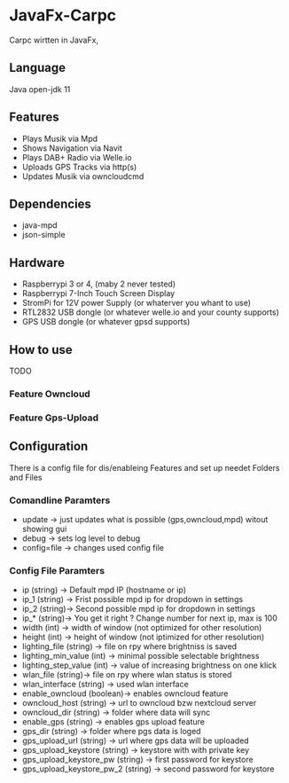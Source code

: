 # JavaFx-Carpc
Carpc wirtten in JavaFx, 

## Language
Java open-jdk 11

## Features
- Plays Musik via Mpd
- Shows Navigation via Navit
- Plays DAB+ Radio via Welle.io
- Uploads GPS Tracks via http(s)
- Updates Musik via owncloudcmd

## Dependencies
- java-mpd
- json-simple

## Hardware
- Raspberrypi 3 or 4, (maby 2 never tested)
- Raspberrypi 7-Inch Touch Screen Display
- StromPi for 12V power Supply (or whaterver you whant to use)
- RTL2832 USB dongle (or whatever welle.io and your county supports)
- GPS USB dongle (or whatever gpsd supports)

## How to use
TODO

### Feature Owncloud

### Feature Gps-Upload

## Configuration
There is a config file for dis/enableing Features and set up needet Folders and Files

### Comandline Paramters
- update -> just updates what is possible (gps,owncloud,mpd) witout showing gui
- debug -> sets log level to debug
- config=file -> changes used config file

### Config File Paramters
- ip (string) -> Default mpd IP (hostname or ip)
- ip_1 (string) -> Frist possible mpd ip for dropdown in settings
- ip_2 (string)-> Second possible mpd ip for dropdown in settings
- ip_* (string)-> You get it right ? Change number for next ip, max is 100
- width (int) -> width of window (not optimized for other resolution)
- height (int) -> height of window (not iptimized for other resolution)
- lighting_file (string) -> file on rpy where brightniss is saved
- lighting_min_value (int) -> minimal possible selectable brightness
- lighting_step_value (int) -> value of increasing brightness on one klick
- wlan_file (string)-> file on rpy where wlan status is stored
- wlan_interface (string) -> used wlan interface
- enable_owncloud (boolean)-> enables owncloud feature
- owncloud_host (string) -> url to owncloud bzw nextcloud server
- owncloud_dir (string) -> folder where data will sync
- enable_gps (string) -> enables gps upload feature
- gps_dir (string) -> folder where pgs data is loged
- gps_upload_url (string) -> url where gps data will be uploaded
- gps_upload_keystore (string) -> keystore with with private key
- gps_upload_keystore_pw (string) -> first password for keystore
- gps_upload_keystore_pw_2 (string) -> second password for keystore
